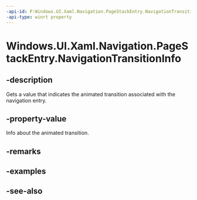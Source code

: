 ```yaml
---
-api-id: P:Windows.UI.Xaml.Navigation.PageStackEntry.NavigationTransitionInfo
-api-type: winrt property
---
```


<!-- Property syntax
public Windows.UI.Xaml.Media.Animation.NavigationTransitionInfo NavigationTransitionInfo { get; }
-->

# Windows.UI.Xaml.Navigation.PageStackEntry.NavigationTransitionInfo

## -description
Gets a value that indicates the animated transition associated with the navigation entry.



## -property-value
Info about the animated transition.

## -remarks

## -examples

## -see-also
